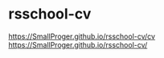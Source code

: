 # rsschool-cv
https://SmallProger.github.io/rsschool-cv/cv  
https://SmallProger.github.io/rsschool-cv/
